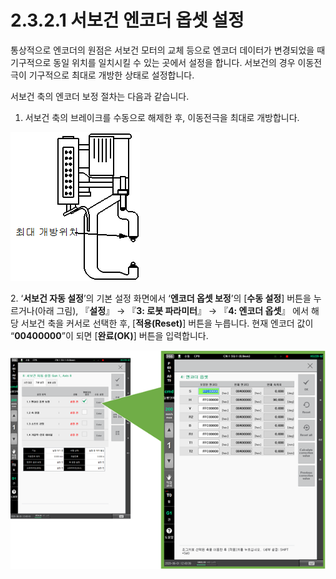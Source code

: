 # 2.3.2.1 서보건 엔코더 옵셋 설정

통상적으로 엔코더의 원점은 서보건 모터의 교체 등으로 엔코더 데이터가 변경되었을 때 기구적으로 동일 위치를 일치시킬 수 있는 곳에서 설정을 합니다. 서보건의 경우 이동전극이 기구적으로 최대로 개방한 상태로 설정합니다.

서보건 축의 엔코더 보정 절차는 다음과 같습니다.

1. 서보건 축의 브레이크를 수동으로 해제한 후, 이동전극을 최대로 개방합니다.

![](<../../../.gitbook/assets/image (71).png>)

2\. ‘**서보건 자동 설정**’의 기본 설정 화면에서 ‘**엔코더 옵셋 보정**’의 \[**수동 설정**] 버튼을 누르거나(아래 그림), 『**설정**』 → 『**3: 로봇 파라미터**』 → 『**4: 엔코더 옵셋**』 에서 해당 서보건 축을 커서로 선택한 후, \[**적용(Reset)**] 버튼을 누릅니다. 현재 엔코더 값이 “**00400000**”이 되면 \[**완료(OK)**] 버튼을 입력합니다.

![](<../../../.gitbook/assets/image (36).png>)
